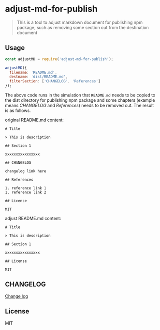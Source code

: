 # adjust-md-for-publish

> This is a tool to adjust markdown document for publishing npm package, such as removing some section out from the destination document

## Usage

```js
const adjustMD = require('adjust-md-for-publish');

adjustMD({
  filename: 'README.md',
  destname: 'dist/README.md',
  filterSection: ['CHANGELOG', 'References']
});
```

The above code runs in the simulation that `README.md` needs to be copied to the dist directory for publishing npm package and some chapters (example means *CHANGELOG* and *References*) needs to be removed out. The result is as follows.

original README.md content:

```
# Title

> This is description

## Section 1

xxxxxxxxxxxxxxxx

## CHANGELOG

changelog link here

## References

1. reference link 1
1. reference link 2

## License

MIT
```

adjust README.md content:

```
# Title

> This is description

## Section 1

xxxxxxxxxxxxxxxx

## License

MIT
```

## CHANGELOG

[Change log](./CHANGELOG.md)

## License

MIT